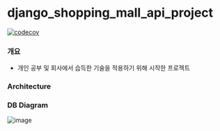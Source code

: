 # django_shopping_mall_api_project
[![codecov](https://codecov.io/gh/taxijjang/django_shopping_mall_api_project/branch/dev/graph/badge.svg?token=J761FVEC5X)](https://codecov.io/gh/taxijjang/django_shopping_mall_api_project)

### 개요
- 개인 공부 및 회사에서 습득한 기술을 적용하기 위해 시작한 프로젝트


### Architecture


### DB Diagram
![image](https://user-images.githubusercontent.com/29100894/154602357-138d88cc-bc44-4fa2-9e6b-5bfb9b5b2ac3.png)

